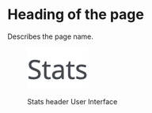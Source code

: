 # Heading of the page

Describes the page name.

<figure><img src="../../../.gitbook/assets/image.png" alt="Stats header User Interface"><figcaption><p>Stats header User Interface</p></figcaption></figure>
